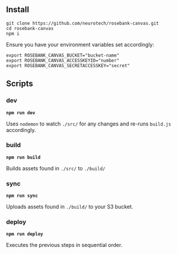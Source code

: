 ## Install

```
git clone https://github.com/neurotech/rosebank-canvas.git
cd rosebank-canvas
npm i
```

Ensure you have your environment variables set accordingly:

```
export ROSEBANK_CANVAS_BUCKET="bucket-name"
export ROSEBANK_CANVAS_ACCESSKEYID="number"
export ROSEBANK_CANVAS_SECRETACCESSKEY="secret"
```

## Scripts

### dev

**`npm run dev`**

Uses `nodemon` to watch `./src/` for any changes and re-runs `build.js` accordingly.

### build

**`npm run build`**

Builds assets found in `./src/` to `./build/`

### sync

**`npm run sync`**

Uploads assets found in `./build/` to your S3 bucket.

### deploy

**`npm run deploy`**

Executes the previous steps in sequential order.
